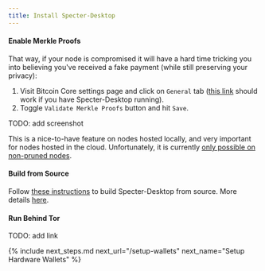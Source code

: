 ```yaml
---
title: Install Specter-Desktop
---
```


#### Enable Merkle Proofs
That way, if your node is compromised it will have a hard time tricking you into believing you've received a fake payment (while still preserving your privacy):

1. Visit Bitcoin Core settings page and click on `General` tab ([this link](http://localhost:25441/settings/general) should work if you have Specter-Desktop running).
1. Toggle `Validate Merkle Proofs` button and hit `Save`.

TODO: add screenshot

This is a nice-to-have feature on nodes hosted locally, and very important for nodes hosted in the cloud.
Unfortunately, it is currently [only possible on non-pruned nodes](https://github.com/cryptoadvance/specter-desktop/pull/334#issuecomment-685981023).

#### Build from Source
Follow [these instructions](https://github.com/cryptoadvance/specter-desktop#how-to-run) to build Specter-Desktop from source.
More details [here](https://github.com/cryptoadvance/specter-desktop/blob/master/DEVELOPMENT.md).

#### Run Behind Tor
TODO: add link


{% include next_steps.md next_url="/setup-wallets" next_name="Setup Hardware Wallets" %}
